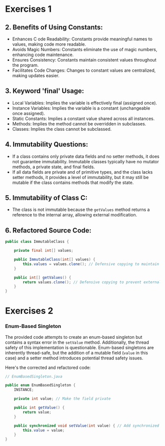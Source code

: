 # Exercises 1

## 2. Benefits of Using Constants:

- Enhances C ode Readability: Constants provide meaningful names to values, making code more readable.
- Avoids Magic Numbers: Constants eliminate the use of magic numbers, enhancing code maintenance.
- Ensures Consistency: Constants maintain consistent values throughout the program.
- Facilitates Code Changes: Changes to constant values are centralized, making updates easier.

## 3. Keyword 'final' Usage:

- Local Variables: Implies the variable is effectively final (assigned once).
- Instance Variables: Implies the variable is a constant (unchangeable once assigned).
- Static Constants: Implies a constant value shared across all instances.
- Methods: Implies the method cannot be overridden in subclasses.
- Classes: Implies the class cannot be subclassed.

## 4. Immutability Questions:

- If a class contains only private data fields and no setter methods, it does not guarantee immutability. Immutable classes typically have no mutator methods, a private state, and final fields.
- If all data fields are private and of primitive types, and the class lacks setter methods, it provides a level of immutability, but it may still be mutable if the class contains methods that modify the state.

## 5. Immutability of Class C:

- The class is not immutable because the `getValues` method returns a reference to the internal array, allowing external modification.

## 6. Refactored Source Code:

```java
public class ImmutableClass {

    private final int[] values;

    public ImmutableClass(int[] values) {
        this.values = values.clone(); // Defensive copying to maintain immutability
    }

    public int[] getValues() {
        return values.clone(); // Defensive copying to prevent external modifications
    }
}
```
# Exercises 2

### Enum-Based Singleton

The provided code attempts to create an enum-based singleton but contains a syntax error in the `setValue` method. Additionally, the thread safety of this implementation is questionable. Enum-based singletons are inherently thread-safe, but the addition of a mutable field (`value` in this case) and a setter method introduces potential thread safety issues.

Here's the corrected and refactored code:

```java
// EnumBasedSingleton.java

public enum EnumBasedSingleton {
    INSTANCE;

    private int value; // Make the field private

    public int getValue() {
        return value;
    }

    public synchronized void setValue(int value) { // Add synchronized for thread safety
        this.value = value;
    }
}
```

